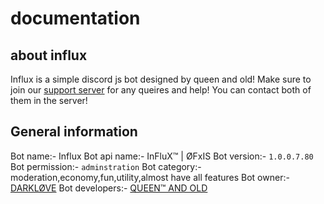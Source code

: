 # documentation 

## about influx
 Influx is a simple discord js bot designed by queen and old! Make sure to join our [support server](https://discord.gg/E4zGEUaGfM) for any queires and help! You can contact both of them in the server! 

## General information 
Bot name:- Influx 
Bot api name:- InFluX™ | ØFxIS
Bot version:- `1.0.0.7.80` 
Bot permission:- `adminstration` <required>
Bot category:- moderation,economy,fun,utility,almost have all features
Bot owner:- [DARKLØVE](https://discord.gg/E4zGEUaGfM)
Bot developers:- [QUEEN™ AND OLD](https://discord.gg/E4zGEUaGfM)

